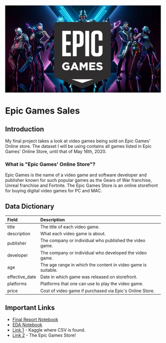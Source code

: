 ![GitHub Logo](https://github.com/BluHaven/my-python-project/blob/main/epic-game-sales-master/assets/epic-games-decal.jpg)




# Epic Games Sales

## Introduction

My final project takes a look at video games being sold on Epic Games' Online store. The dataset I will be using contains all games listed in Epic Games' Online Store, until that of May 16th, 2020.

### What is "Epic Games' Online Store"?

Epic Games is the name of a video game and software developer and publisher known for such popular games as the Gears of War franchise, Unreal franchise and Fortnite. The Epic Games Store is an online storefront for buying digital video games for PC and MAC.

## Data Dictionary

| Field | Description |
| :--- | :--- |
| title | The title of each video game. |
| description | What each video game is about. |
| publisher | The company or individual who published the video game. |
| developer | The company or individual who developed the video game. |
| age | The age range in which the content in video game is suitable. |
| effective_date | Date in which game was released on storefront. |
| platforms | Platforms that one can use to play the video game. |
| price | Cost of video game if purchased via Epic's Online Store. |

## Important Links

* [Final Report Notebook](https://git.generalassemb.ly/BluHaven/epic-game-sales/blob/master/report.ipynb)
* [EDA Notebook](https://git.generalassemb.ly/BluHaven/epic-game-sales/blob/master/eda.ipynb)
* [Link 1](https://www.kaggle.com/unanimad/epic-games-games-on-sale) - Kaggle where CSV is found.
* [Link 2](https://www.epicgames.com/store/en-US/) - The Epic Games Store!

